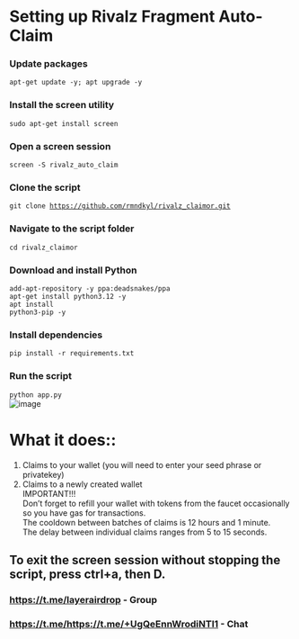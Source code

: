 # Setting up Rivalz Fragment Auto-Claim
### Update packages
<code>apt-get update -y; apt upgrade -y</code>
### Install the screen utility
<code>sudo apt-get install screen</code>
### Open a screen session
<code>screen -S rivalz_auto_claim</code>
### Clone the script
<code>git clone https://github.com/rmndkyl/rivalz_claimor.git</code>
### Navigate to the script folder
<code>cd rivalz_claimor</code>
### Download and install Python
<code>add-apt-repository -y ppa:deadsnakes/ppa</code></br>
<code>apt-get install python3.12 -y</code></br>
<code>apt install python3-pip -y</code></br>
### Install dependencies
<code>pip install -r requirements.txt</code>
### Run the script
<code>python app.py</code></br>
![image](https://github.com/user-attachments/assets/4c8f11ea-62a9-487c-bacd-6f4bec423f90)

# What it does::
1. Claims to your wallet (you will need to enter your seed phrase or privatekey)</br>
2. Claims to a newly created wallet</br>
IMPORTANT!!!</br>
Don’t forget to refill your wallet with tokens from the faucet occasionally so you have gas for transactions.</br>
The cooldown between batches of claims is 12 hours and 1 minute.</br>
The delay between individual claims ranges from 5 to 15 seconds.

## To exit the screen session without stopping the script, press ctrl+a, then D.

### https://t.me/layerairdrop - Group
### https://t.me/https://t.me/+UgQeEnnWrodiNTI1 - Chat
